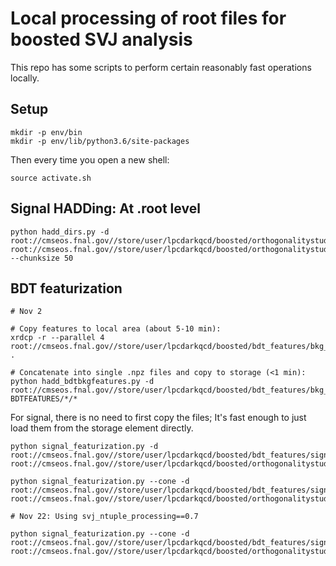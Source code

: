 # Local processing of root files for boosted SVJ analysis

This repo has some scripts to perform certain reasonably fast operations locally.

## Setup

```
mkdir -p env/bin
mkdir -p env/lib/python3.6/site-packages
```

Then every time you open a new shell:

```
source activate.sh
```


## Signal HADDing: At .root level

```
python hadd_dirs.py -d root://cmseos.fnal.gov//store/user/lpcdarkqcd/boosted/orthogonalitystudy/HADD/ root://cmseos.fnal.gov//store/user/lpcdarkqcd/boosted/orthogonalitystudy/TREEMAKER/madpt300_* --chunksize 50
```


## BDT featurization

```
# Nov 2

# Copy features to local area (about 5-10 min):
xrdcp -r --parallel 4 root://cmseos.fnal.gov//store/user/lpcdarkqcd/boosted/bdt_features/bkg_nov03/BDTFEATURES .

# Concatenate into single .npz files and copy to storage (<1 min):
python hadd_bdtbkgfeatures.py -d root://cmseos.fnal.gov//store/user/lpcdarkqcd/boosted/bdt_features/bkg_nov03/HADD BDTFEATURES/*/*
```

For signal, there is no need to first copy the files; It's fast enough to just load them from the storage element directly. 

```
python signal_featurization.py -d root://cmseos.fnal.gov//store/user/lpcdarkqcd/boosted/bdt_features/signal_nov02 root://cmseos.fnal.gov//store/user/lpcdarkqcd/boosted/orthogonalitystudy/HADD/madpt300_*.root

python signal_featurization.py --cone -d root://cmseos.fnal.gov//store/user/lpcdarkqcd/boosted/bdt_features/signal_nov02_truthcone root://cmseos.fnal.gov//store/user/lpcdarkqcd/boosted/orthogonalitystudy/HADD/madpt300_*.root

# Nov 22: Using svj_ntuple_processing==0.7

python signal_featurization.py --cone -d root://cmseos.fnal.gov//store/user/lpcdarkqcd/boosted/bdt_features/signal_nov22_truthcone root://cmseos.fnal.gov//store/user/lpcdarkqcd/boosted/orthogonalitystudy/HADD/madpt300_*.root
```